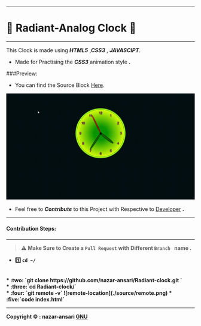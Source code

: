 <hr>

#   :dizzy: Radiant-Analog **Clock**  :dizzy:
<hr>

  This Clock is made using _**HTML5**_ ,_**CSS3**_ , _**JAVASCIPT**_.
  
 * Made for Practising the _**CSS3**_ animation style **.**

###Preview:
- You can find the Source Block [Here](./source/index.html).
  
![clock](./source/Clock.gif#gh-dark-mode-only)

- Feel free to _**Contribute**_ to this Project with Respective to  [Developer](https://github.com/nazar-ansari) **.**
<hr><h4>Contribution Steps:<h4><hr>

> :warning: Make Sure to Create a `Pull Request` with Different `Branch ` name **.**


  * :one: `cd ~/` 
  <br>
 * :two: `git clone https://github.com/nazar-ansari/Radiant-clock.git `
  <br>
 * :three:`cd Radiant-clock/`
  <br>
  * :four: `git remote -v`
  ![remote-location](./source/remote.png)
  * :five:`code index.html`
  <hr>
  
  **Copyright :copyright: :** **nazar-ansari** [GNU](./LICENSE)